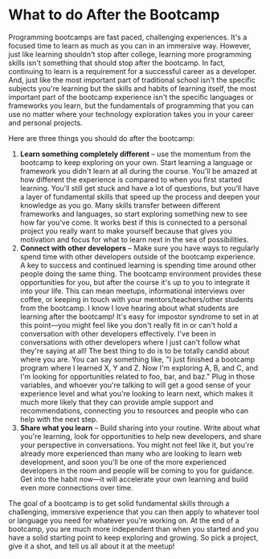 # What to do After the Bootcamp

Programming bootcamps are fast paced, challenging experiences. It's a focused time to learn as much as you can in an immersive way. However, just like learning shouldn't stop after college, learning more programming skills isn't something that should stop after the bootcamp. In fact, continuing to learn is a requirement for a successful career as a developer. And, just like the most important part of traditional school isn't the specific subjects you're learning but the skills and habits of learning itself, the most important part of the bootcamp experience isn't the specific languages or frameworks you learn, but the fundamentals of programming that you can use no matter where your technology exploration takes you in your career and personal projects.

Here are three things you should do after the bootcamp:

1. **Learn something completely different** – use the momentum from the bootcamp to keep exploring on your own. Start learning a language or framework you didn't learn at all during the course. You'll be amazed at how different the experience is compared to when you first started learning. You'll still get stuck and have a lot of questions, but you'll have a layer of fundamental skills that speed up the process and deepen your knowledge as you go. Many skills transfer between different frameworks and languages, so start exploring something new to see how far you've come. It works best if this is connected to a personal project you really want to make yourself because that gives you motivation and focus for what to learn next in the sea of possibilities.
2. **Connect with other developers** – Make sure you have ways to regularly spend time with other developers outside of the bootcamp experience. A key to success and continued learning is spending time around other people doing the same thing. The bootcamp environment provides these opportunities for you, but after the course it's up to you to integrate it into your life. This can mean meetups, informational interviews over coffee, or keeping in touch with your mentors/teachers/other students from the bootcamp. I know I love hearing about what students are learning after the bootcamp! It's easy for impostor syndrome to set in at this point—you might feel like you don't really fit in or can't hold a conversation with other developers effectively. I've been in conversations with other developers where I just can't follow what they're saying at all! The best thing to do is to be totally candid about where you are. You can say something like, "I just finished a bootcamp program where I learned X, Y and Z. Now I'm exploring A, B, and C, and I'm looking for opportunities related to foo, bar, and baz." Plug in those variables, and whoever you're talking to will get a good sense of your experience level and what you're looking to learn next, which makes it much more likely that they can provide ample support and recommendations, connecting you to resources and people who can help with the next step.
3. **Share what you learn** – Build sharing into your routine. Write about what you're learning, look for opportunities to help new developers, and share your perspective in conversations. You might not feel like it, but you're already more experienced than many who are looking to learn web development, and soon you'll be one of the more experienced developers in the room and people will be coming to you for guidance. Get into the habit now—it will accelerate your own learning and build even more connections over time.

The goal of a bootcamp is to get solid fundamental skills through a challenging, immersive experience that you can then apply to whatever tool or language you need for whatever you're working on. At the end of a bootcamp, you are much more independent than when you started and you have a solid starting point to keep exploring and growing. So pick a project, give it a shot, and tell us all about it at the meetup!
